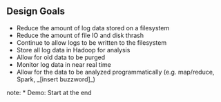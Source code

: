 ##  Design Goals

<ul>
    <li class="fragment fade-in">
        Reduce the amount of log data stored on a filesystem
    </li>
    <li class="fragment fade-in">
        Reduce the amount of file IO and disk thrash
    </li>
    <li class="fragment fade-in">
        Continue to allow logs to be written to the filesystem
    </li>
    <li class="fragment fade-in">
        Store all log data in Hadoop for analysis
    </li>
    <li class="fragment fade-in">
        Allow for old data to be purged
    </li>
    <li class="fragment fade-in">
        Monitor log data in near real time
    </li>
    <li class="fragment fade-in">
        Allow for the data to be analyzed programmatically (e.g. map/reduce, Spark, _[insert buzzword]_)
    </li>
</ul>
        

note:
    * Demo: Start at the end
